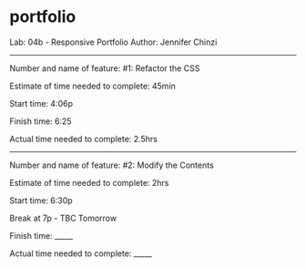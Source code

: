 # portfolio
Lab: 04b - Responsive Portfolio
Author: Jennifer Chinzi

---

Number and name of feature: #1: Refactor the CSS

Estimate of time needed to complete: 45min

Start time: 4:06p

Finish time: 6:25

Actual time needed to complete: 2.5hrs

---

Number and name of feature: #2: Modify the Contents

Estimate of time needed to complete: 2hrs

Start time: 6:30p

Break at 7p - TBC Tomorrow

Finish time: _____

Actual time needed to complete: _____
